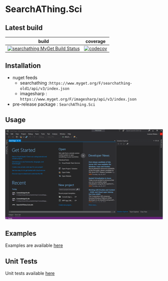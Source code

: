 # SearchAThing.Sci

## Latest build

| build | coverage |
|---|---|
| [![searchathing MyGet Build Status](https://www.myget.org/BuildSource/Badge/searchathing?-old1identifier=961385ac-4528-445a-9c45-e1abf49fe9c7&x)](https://www.myget.org/feed/searchathing-old1/package/nuget/SearchAThing.Sci) | [![codecov](https://codecov.io/gh/devel0/SearchAThing.Sci/branch/master/graph/badge.svg)](https://codecov.io/gh/devel0/SearchAThing.Sci) |

## Installation
- nuget feeds
  - searchathing :`https://www.myget.org/F/searchathing-old1/api/v3/index.json`
  - imagesharp : `https://www.myget.org/F/imagesharp/api/v3/index.json`
- pre-release package : `SearchAThing.Sci`

## Usage

![img](/doc/usage.gif)

## Examples

Examples are available [here](https://github.com/devel0/SearchAThing.Sci.Examples)

## Unit Tests

Unit tests available [here](/tests)

